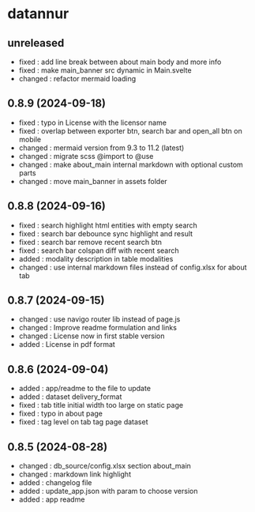 # datannur

## unreleased

- fixed : add line break between about main body and more info
- fixed : make main_banner src dynamic in Main.svelte
- changed : refactor mermaid loading

## 0.8.9 (2024-09-18)

- fixed : typo in License with the licensor name
- fixed : overlap between exporter btn, search bar and open_all btn on mobile
- changed : mermaid version from 9.3 to 11.2 (latest)
- changed : migrate scss @import to @use
- changed : make about_main internal markdown with optional custom parts
- changed : move main_banner in assets folder

## 0.8.8 (2024-09-16)

- fixed : search highlight html entities with empty search
- fixed : search bar debounce sync highlight and result
- fixed : search bar remove recent search btn
- fixed : search bar colspan diff with recent search
- added : modality description in table modalities
- changed : use internal markdown files instead of config.xlsx for about tab

## 0.8.7 (2024-09-15)

- changed : use navigo router lib instead of page.js
- changed : Improve readme formulation and links
- changed : License now in first stable version
- added : License in pdf format

## 0.8.6 (2024-09-04)

- added : app/readme to the file to update
- added : dataset delivery_format
- fixed : tab title initial width too large on static page
- fixed : typo in about page
- fixed : tag level on tab tag page dataset

## 0.8.5 (2024-08-28)

- changed : db_source/config.xlsx section about_main
- changed : markdown link highlight
- added : changelog file
- added : update_app.json with param to choose version
- added : app readme
